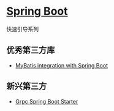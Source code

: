 # [Spring Boot](https://projects.spring.io/spring-boot/)
快速引导系列

## 优秀第三方库
- [MyBatis integration with Spring Boot](https://github.com/mybatis/spring-boot-starter])

## 新兴第三方
- [Grpc Spring Boot Starter](https://www.oschina.net/p/grpc-spring-boot-starter)